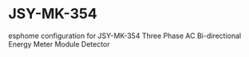 # JSY-MK-354
esphome configuration for JSY-MK-354 Three Phase AC Bi-directional Energy Meter Module Detector
